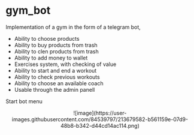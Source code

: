 # gym_bot

Implementation of a gym in the form of a telegram bot, 

* Ability to choose products
* Ability to buy products from trash
* Ability to clen products from trash
* Ability to add money to wallet
* Exercises system, with checking of value
* Ability to start and end a workout
* Ability to check previous workouts
* Ability to choose an available coach
* Usable through the admin panell


Start bot menu
<p align="center">
 ![image](https://user-images.githubusercontent.com/84539797/213679582-b561159e-07d9-48b8-b342-d44cd14ac114.png)
</p>
